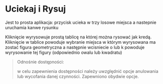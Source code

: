 # Uciekaj i Rysuj
Jest to prosta aplikacja: przycisk ucieka w trzy losowe miejsca a nastepnie uruchamia kanwe rysunku 

Kliknięcie wyrysowuje prostą tablicę na której można rysować
jak kredą. Kliknięcie w tablice powoduje wybranie miejsca w którym 
wyrysowana ma zostać figura geometryczna a następnie 
wcisniecie o lub k powoduje wyrysowanie tej figury
(odpowiednio owalu lub kwadratu)

> Odnośnie dostępności:
>
>w celu zapewnienia dostępności należy uwzględnić
opcje anulowania lub wycofania danej czynności. 
Zapewniono obydwie opcje. 